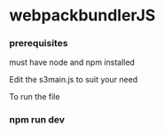 # webpackbundlerJS

### prerequisites
must have node and npm installed

Edit the s3main.js to suit your need

To run the file
### npm run dev
